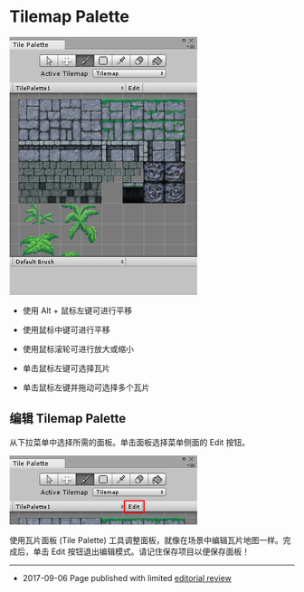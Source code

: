 # Tilemap Palette

![](../uploads/Main/TilemapPalette-11.jpg) 

* 使用 Alt + 鼠标左键可进行平移

* 使用鼠标中键可进行平移

* 使用鼠标滚轮可进行放大或缩小

* 单击鼠标左键可选择瓦片

* 单击鼠标左键并拖动可选择多个瓦片

## 编辑 Tilemap Palette

从下拉菜单中选择所需的面板。单击面板选择菜单侧面的 Edit 按钮。

![](../uploads/Main/TilemapPalette-12.png) 

使用瓦片面板 (Tile Palette) 工具调整面板，就像在场景中编辑瓦片地图一样。完成后，单击 Edit 按钮退出编辑模式。请记住保存项目以便保存面板！

---

* <span class="page-edit">2017-09-06 Page published with limited [editorial review](DocumentationEditorialReview.html)
</span>

